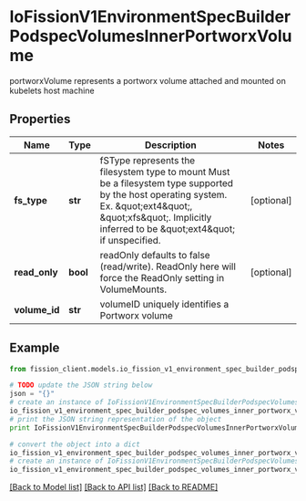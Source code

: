 # IoFissionV1EnvironmentSpecBuilderPodspecVolumesInnerPortworxVolume

portworxVolume represents a portworx volume attached and mounted on kubelets host machine

## Properties

Name | Type | Description | Notes
------------ | ------------- | ------------- | -------------
**fs_type** | **str** | fSType represents the filesystem type to mount Must be a filesystem type supported by the host operating system. Ex. \&quot;ext4\&quot;, \&quot;xfs\&quot;. Implicitly inferred to be \&quot;ext4\&quot; if unspecified. | [optional] 
**read_only** | **bool** | readOnly defaults to false (read/write). ReadOnly here will force the ReadOnly setting in VolumeMounts. | [optional] 
**volume_id** | **str** | volumeID uniquely identifies a Portworx volume | 

## Example

```python
from fission_client.models.io_fission_v1_environment_spec_builder_podspec_volumes_inner_portworx_volume import IoFissionV1EnvironmentSpecBuilderPodspecVolumesInnerPortworxVolume

# TODO update the JSON string below
json = "{}"
# create an instance of IoFissionV1EnvironmentSpecBuilderPodspecVolumesInnerPortworxVolume from a JSON string
io_fission_v1_environment_spec_builder_podspec_volumes_inner_portworx_volume_instance = IoFissionV1EnvironmentSpecBuilderPodspecVolumesInnerPortworxVolume.from_json(json)
# print the JSON string representation of the object
print IoFissionV1EnvironmentSpecBuilderPodspecVolumesInnerPortworxVolume.to_json()

# convert the object into a dict
io_fission_v1_environment_spec_builder_podspec_volumes_inner_portworx_volume_dict = io_fission_v1_environment_spec_builder_podspec_volumes_inner_portworx_volume_instance.to_dict()
# create an instance of IoFissionV1EnvironmentSpecBuilderPodspecVolumesInnerPortworxVolume from a dict
io_fission_v1_environment_spec_builder_podspec_volumes_inner_portworx_volume_form_dict = io_fission_v1_environment_spec_builder_podspec_volumes_inner_portworx_volume.from_dict(io_fission_v1_environment_spec_builder_podspec_volumes_inner_portworx_volume_dict)
```
[[Back to Model list]](../README.md#documentation-for-models) [[Back to API list]](../README.md#documentation-for-api-endpoints) [[Back to README]](../README.md)


